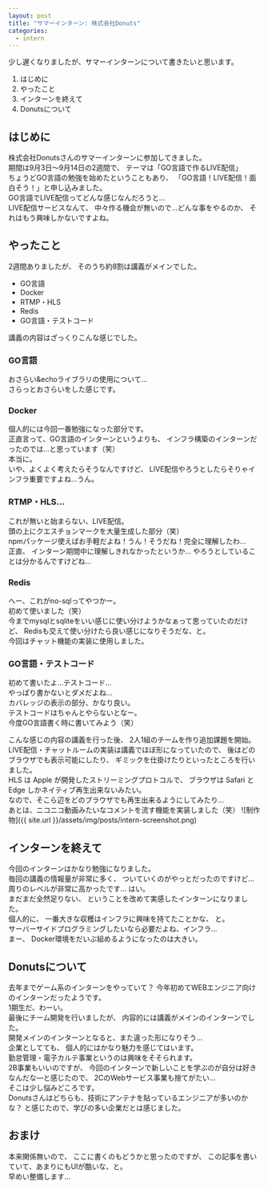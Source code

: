 ```yaml
---
layout: post
title: "サマーインターン: 株式会社Donuts"
categories:
  - intern
---
```


少し遅くなりましたが、サマーインターンについて書きたいと思います。

1. はじめに
2. やったこと
3. インターンを終えて
4. Donutsについて

## はじめに

株式会社Donutsさんのサマーインターンに参加してきました。  
期間は9月3日〜9月14日の2週間で、
テーマは「GO言語で作るLIVE配信」  
ちょうどGO言語の勉強を始めたということもあり、
「GO言語！LIVE配信！面白そう！」と申し込みました。    
GO言語でLIVE配信ってどんな感じなんだろうと…    
LIVE配信サービスなんて、
中々作る機会が無いので…どんな事をやるのか、
それはもう興味しかないですよね。  

## やったこと

2週間ありましたが、
そのうち約8割は講義がメインでした。

- GO言語
- Docker
- RTMP・HLS
- Redis
- GO言語・テストコード

講義の内容はざっくりこんな感じでした。  

### GO言語

おさらい&echoライブラリの使用について…  
さらっとおさらいをした感じです。

### Docker

個人的には今回一番勉強になった部分です。  
正直言って、GO言語のインターンというよりも、
インフラ構築のインターンだったのでは…と思っています（笑）  
本当に。  
いや、よくよく考えたらそうなんですけど、
LIVE配信やろうとしたらそりゃインフラ重要ですよね…うん。

### RTMP・HLS… 

これが無いと始まらない、LIVE配信。  
頭の上にクエスチョンマークを大量生成した部分（笑）  
npmパッケージ使えばお手軽だよね！うん！そうだね！完全に理解したわ…  
正直、
インターン期間中に理解しきれなかったというか…
やろうとしていることは分かるんですけどね…

### Redis

へー、これがno-sqlってやつかー。  
初めて使いました（笑）  
今までmysqlとsqliteをいい感じに使い分けようかなぁって思っていたのだけど、
Redisも交えて使い分けたら良い感じになりそうだな、と。  
今回はチャット機能の実装に使用しました。


### GO言語・テストコード

初めて書いたよ…テストコード…  
やっぱり書かないとダメだよね…  
カバレッジの表示の部分、かなり良い。  
テストコードはちゃんとやらないとなー。  
今度GO言語書く時に書いてみよう（笑）

こんな感じの内容の講義を行った後、
2人1組のチームを作り追加課題を開始。  
LIVE配信・チャットルームの実装は講義でほぼ形になっていたので、
後はどのブラウザでも表示可能にしたり、
ギミックを仕掛けたりといったところを行いました。  
HLS は Apple が開発したストリーミングプロトコルで、
ブラウザは Safari と Edge しかネイティブ再生出来ないみたい。  
なので、そこら辺をどのブラウザでも再生出来るようにしてみたり…  
あとは、ニコニコ動画みたいなコメントを流す機能を実装しました（笑）
![制作物]({{ site.url }}/assets/img/posts/intern-screenshot.png)

## インターンを終えて

今回のインターンはかなり勉強になりました。  
毎回の講義の情報量が非常に多く、
ついていくのがやっとだったのですけど…  
周りのレベルが非常に高かったです…
はい。  
まだまだ全然足りない、
ということを改めて実感したインターンになりました。  
個人的に、
一番大きな収穫はインフラに興味を持てたことかな、
と。  
サーバーサイドプログラミングしたいなら必要だよね、インフラ…  
まー、
Docker環境をだいぶ組めるようになったのは大きい。

## Donutsについて

去年までゲーム系のインターンをやっていて？
今年初めてWEBエンジニア向けのインターンだったようです。  
1期生だ、わーい。  
最後にチーム開発を行いましたが、
内容的には講義がメインのインターンでした。  
開発メインのインターンとなると、また違った形になりそう…  
企業としてても、
個人的にはかなり魅力を感じてはいます。  
勤怠管理・電子カルテ事業というのは興味をそそられます。  
2B事業もいいのですが、
今回のインターンで新しいことを学ぶのが自分は好きなんだな―と感じたので、
2CのWebサービス事業も捨てがたい…  
そこは少し悩みどころです。  
Donutsさんはどちらも、技術にアンテナを貼っているエンジニアが多いのかな？
と感じたので、学びの多い企業だとは感じました。

## おまけ

本来関係無いので、
ここに書くのもどうかと思ったのですが、
この記事を書いていて、あまりにもUIが酷いな、と。  
早めい整備します…
